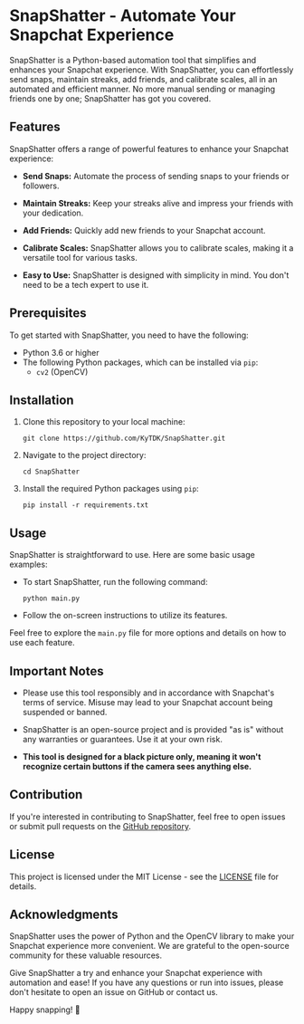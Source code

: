 # SnapShatter - Automate Your Snapchat Experience

SnapShatter is a Python-based automation tool that simplifies and enhances your Snapchat experience. With SnapShatter, you can effortlessly send snaps, maintain streaks, add friends, and calibrate scales, all in an automated and efficient manner. No more manual sending or managing friends one by one; SnapShatter has got you covered.

## Features

SnapShatter offers a range of powerful features to enhance your Snapchat experience:

- **Send Snaps:** Automate the process of sending snaps to your friends or followers.

- **Maintain Streaks:** Keep your streaks alive and impress your friends with your dedication.

- **Add Friends:** Quickly add new friends to your Snapchat account.

- **Calibrate Scales:** SnapShatter allows you to calibrate scales, making it a versatile tool for various tasks.

- **Easy to Use:** SnapShatter is designed with simplicity in mind. You don't need to be a tech expert to use it.

## Prerequisites

To get started with SnapShatter, you need to have the following:

- Python 3.6 or higher
- The following Python packages, which can be installed via `pip`:
    - `cv2` (OpenCV)

## Installation

1. Clone this repository to your local machine:

    ```shell
    git clone https://github.com/KyTDK/SnapShatter.git
    ```

2. Navigate to the project directory:

    ```shell
    cd SnapShatter
    ```

3. Install the required Python packages using `pip`:

    ```shell
    pip install -r requirements.txt
    ```

## Usage

SnapShatter is straightforward to use. Here are some basic usage examples:

- To start SnapShatter, run the following command:

    ```shell
    python main.py
    ```

- Follow the on-screen instructions to utilize its features.

Feel free to explore the `main.py` file for more options and details on how to use each feature.

## Important Notes

- Please use this tool responsibly and in accordance with Snapchat's terms of service. Misuse may lead to your Snapchat account being suspended or banned.

- SnapShatter is an open-source project and is provided "as is" without any warranties or guarantees. Use it at your own risk.

- **This tool is designed for a black picture only, meaning it won't recognize certain buttons if the camera sees anything else.**

## Contribution

If you're interested in contributing to SnapShatter, feel free to open issues or submit pull requests on the [GitHub repository](https://github.com/KyTDK/SnapShatter).

## License

This project is licensed under the MIT License - see the [LICENSE](LICENSE) file for details.

## Acknowledgments

SnapShatter uses the power of Python and the OpenCV library to make your Snapchat experience more convenient. We are grateful to the open-source community for these valuable resources.

Give SnapShatter a try and enhance your Snapchat experience with automation and ease! If you have any questions or run into issues, please don't hesitate to open an issue on GitHub or contact us.

Happy snapping! 📸
